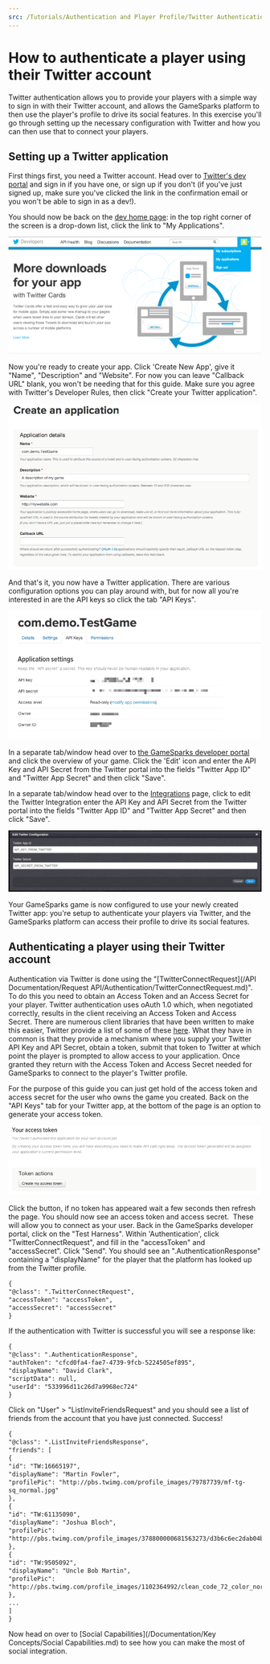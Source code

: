 ```yaml
---
src: /Tutorials/Authentication and Player Profile/Twitter Authentication.md
---
```


# How to authenticate a player using their Twitter account

Twitter authentication allows you to provide your players with a simple way to sign in with their Twitter account, and allows the GameSparks platform to then use the player's profile to drive its social features. In this exercise you'll go through setting up the necessary configuration with Twitter and how you can then use that to connect your players.

## Setting up a Twitter application

First things first, you need a Twitter account. Head over to [Twitter's dev portal](https://dev.twitter.com/user/login?destination=home) and sign in if you have one, or sign up if you don't (if you've just signed up, make sure you've clicked the link in the confirmation email or you won't be able to sign in as a dev!).

You should now be back on the [dev home page](http://dev.twitter.com): in the top right corner of the screen is a drop-down list, click the link to "My Applications".

![](img/AuthTwit/1.png)

Now you're ready to create your app. Click 'Create New App', give it "Name", "Description" and "Website". For now you can leave "Callback URL" blank, you won't be needing that for this guide. Make sure you agree with Twitter's Developer Rules, then click "Create your Twitter application".

![](img/AuthTwit/2.png)

And that's it, you now have a Twitter application. There are various configuration options you can play around with, but for now all you're interested in are the API keys so click the tab "API Keys".

![](img/AuthTwit/3.png)

 In a separate tab/window head over to [the GameSparks developer portal](https://portal.gamesparks.net) and click the overview of your game. Click the 'Edit' icon and enter the API Key and API Secret from the Twitter portal into the fields "Twitter App ID" and "Twitter App Secret" and then click "Save".

  In a separate tab/window head over to the [Integrations](/Documentation/Configurator/Integrations.md) page, click to edit the Twitter Integration enter the API Key and API Secret from the Twitter portal into the fields "Twitter App ID" and "Twitter App Secret" and then click "Save".

![](img/AuthTwit/4.png)

   Your GameSparks game is now configured to use your newly created Twitter app: you're setup to authenticate your players via Twitter, and the GameSparks platform can access their profile to drive its social features.

## Authenticating a player using their Twitter account

Authentication via Twitter is done using the "[TwitterConnectRequest](/API Documentation/Request API/Authentication/TwitterConnectRequest.md)". To do this you need to obtain an Access Token and an Access Secret for your player. Twitter authentication uses oAuth 1.0 which, when negotiated correctly, results in the client receiving an Access Token and Access Secret. There are numerous client libraries that have been written to make this easier, Twitter provide a list of some of these [here](https://dev.twitter.com/docs/twitter-libraries). What they have in common is that they provide a mechanism where you supply your Twitter API Key and API Secret, obtain a token, submit that token to Twitter at which point the player is prompted to allow access to your application. Once granted they return with the Access Token and Access Secret needed for GameSparks to connect to the player's Twitter profile.

For the purpose of this guide you can just get hold of the access token and access secret for the user who owns the game you created. Back on the "API Keys" tab for your Twitter app, at the bottom of the page is an option to generate your access token.

![](img/AuthTwit/5.png)

Click the button, if no token has appeared wait a few seconds then refresh the page. You should now see an access token and access secret.  These will allow you to connect as your user. Back in the GameSparks developer portal, click on the "Test Harness". Within 'Authentication', click "TwitterConnectRequest", and fill in the "accessToken" and "accessSecret". Click "Send". You should see an ".AuthenticationResponse" containing a "displayName" for the player that the platform has looked up from the Twitter profile.

```
{
"@class": ".TwitterConnectRequest",
"accessToken": "accessToken",
"accessSecret": "accessSecret"
}
```

If the authentication with Twitter is successful you will see a response like:

```
{
"@class": ".AuthenticationResponse",
"authToken": "cfcd0fa4-fae7-4739-9fcb-5224505ef895",
"displayName": "David Clark",
"scriptData": null,
"userId": "533996d11c26d7a9968ec724"
}
```

Click on "User" > "ListInviteFriendsRequest" and you should see a list of friends from the account that you have just connected. Success!

```
{
"@class": ".ListInviteFriendsResponse",
"friends": [
{
"id": "TW:16665197",
"displayName": "Martin Fowler",
"profilePic": "http://pbs.twimg.com/profile_images/79787739/mf-tg-sq_normal.jpg"
},
{
"id": "TW:61135090",
"displayName": "Joshua Bloch",
"profilePic": "http://pbs.twimg.com/profile_images/378800000681563273/d3b6c6ec2dab04b26e340b521d16f57c_normal.jpeg"
},
{
"id": "TW:9505092",
"displayName": "Uncle Bob Martin",
"profilePic": "http://pbs.twimg.com/profile_images/1102364992/clean_code_72_color_normal.png"
},
...
]
}
```
Now head on over to [Social Capabilities](/Documentation/Key Concepts/Social Capabilities.md) to see how you can make the most of social integration.
